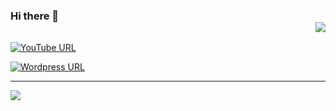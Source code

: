 ### Hi there 👋 <div align = 'right'>![](https://komarev.com/ghpvc/?username=rtfmpliz&color=blue)</div>
 
[![YouTube URL](https://img.shields.io/static/v1?color=red&label=youtube&logo=youtube&logoColor=white&style=for-the-badge&message=Subscribe)](https://www.youtube.com/c/MilanJovanovicTech) 

[![Wordpress URL](https://img.shields.io/static/v1?color=red&label=wordpress&logo=wordpress&logoColor=white&style=for-the-badge&message=Subscribe)](https://www.rtfmpliz.wordpress.com)

<hr/>

<a href="https://github.com/m-jovanovic">
  <img src="https://github-readme-stats.vercel.app/api?username=rtfmpliz&count_private=true&show_icons=true&hide=stars" />
</a>

<!--
**rtfmpliz/rtfmpliz** is a ✨ _special_ ✨ repository because its `README.md` (this file) appears on your GitHub profile.

Here are some ideas to get you started:

- 🔭 I’m currently working on ...
- 🌱 I’m currently learning ...
- 👯 I’m looking to collaborate on ...
- 🤔 I’m looking for help with ...
- 💬 Ask me about ...
- 📫 How to reach me: ...
- 😄 Pronouns: ...
- ⚡ Fun fact: ...
-->
